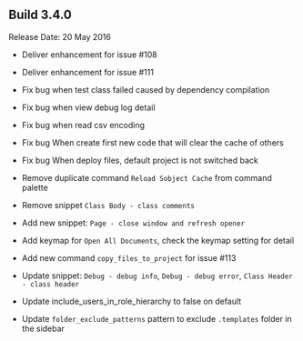 Build 3.4.0
-----------
Release Date: 20 May 2016


- Deliver enhancement for issue #108
- Deliver enhancement for issue #111

- Fix bug when test class failed caused by dependency compilation
- Fix bug when view debug log detail
- Fix bug when read csv encoding
- Fix bug When create first new code that will clear the cache of others
- Fix bug When deploy files, default project is not switched back 

- Remove duplicate command ``Reload Sobject Cache`` from command palette
- Remove snippet ``Class Body - class comments``

- Add new snippet: ``Page - close window and refresh opener``
- Add keymap for ``Open All Documents``, check the keymap setting for detail
- Add new command ``copy_files_to_project`` for issue #113

- Update snippet: ``Debug - debug info``, ``Debug - debug error``, ``Class Header - class header``
- Update include_users_in_role_hierarchy to false on default
- Update ``folder_exclude_patterns`` pattern to exclude ``.templates`` folder in the sidebar
